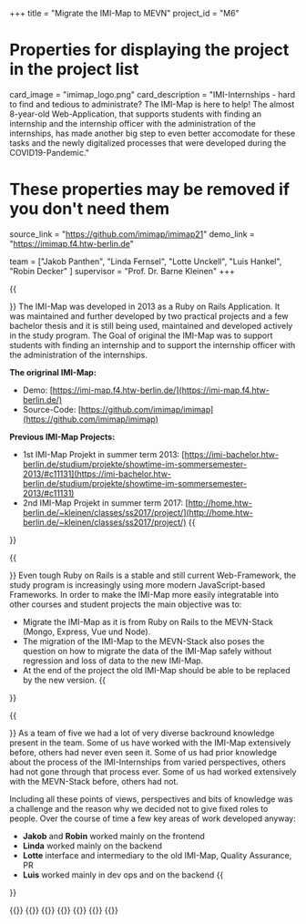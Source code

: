 +++
title = "Migrate the IMI-Map to MEVN"
project_id = "M6"

# Properties for displaying the project in the project list
card_image = "imimap_logo.png"
card_description = "IMI-Internships - hard to find and tedious to administrate? The IMI-Map is here to help! The almost 8-year-old Web-Application, that supports students with finding an internship and the internship officer with the administration of the internships, has made another big step to even better accomodate for these tasks and the newly digitalized processes that were developed during the COVID19-Pandemic."


# These properties may be removed if you don't need them
source_link = "https://github.com/imimap/imimap21"
demo_link = "https://imimap.f4.htw-berlin.de"


team = ["Jakob Panthen", "Linda Fernsel", "Lotte Unckell", "Luis Hankel", "Robin Decker" ]
supervisor = "Prof. Dr. Barne Kleinen"
+++

<!--{{<mediathek id="9a515dbdd99e6b17d8a21d87d5fcd3cb" >}} -->
<!--{{<image src="headerindex.png" alt="Mockup" >}} -->
<!--{{<quote source="https://developer.mozilla.org/en-US/docs/Web/HTML/Element/blockquote" caption="me">}}
yeet
{{</quote>}} -->

{{<section title="The IMI-Map">}}
The IMI-Map was developed in 2013 as a Ruby on Rails Application. It was maintained and further developed by two practical projects and a few bachelor thesis and it is still being used, maintained and developed actively in the study program.
The Goal of original the IMI-Map was to support students with finding an internship and to support the internship officer with the administration of the internships.

**The origrinal IMI-Map:**
* Demo: [https://imi-map.f4.htw-berlin.de/](https://imi-map.f4.htw-berlin.de/)
* Source-Code: [https://github.com/imimap/imimap](https://github.com/imimap/imimap)

**Previous IMI-Map Projects:**
* 1st IMI-Map Projekt in summer term 2013: [https://imi-bachelor.htw-berlin.de/studium/projekte/showtime-im-sommersemester-2013/#c11131](https://imi-bachelor.htw-berlin.de/studium/projekte/showtime-im-sommersemester-2013/#c11131)
* 2nd IMI-Map Projekt in summer term 2017: [http://home.htw-berlin.de/~kleinen/classes/ss2017/project/](http://home.htw-berlin.de/~kleinen/classes/ss2017/project/)
{{</section>}}



{{<section title="The Goal">}}
Even tough Ruby on Rails is a stable and still current Web-Framework, the study program is increasingly using more modern JavaScript-based Frameworks. In order to make the IMI-Map more easily integratable into other courses and student projects the main objective was to:
* Migrate the IMI-Map as it is from Ruby on Rails to the MEVN-Stack (Mongo, Express, Vue und Node).
* The migration of the IMI-Map to the MEVN-Stack also poses the question on how to migrate the data of the IMI-Map safely without regression and loss of data to the new IMI-Map.
* At the end of the project the old IMI-Map should be able to be replaced by the new version.
{{</section>}}



{{<section title="The Team">}}
As a team of five we had a lot of very diverse backround knowledge present in the team. Some of us have worked with the IMI-Map extensively before, others had never even seen it. Some of us had prior knowledge about the process of the IMI-Internships from varied perspectives, others had not gone through that process ever. Some of us had worked extensively with the MEVN-Stack before, others had not.

Including all these points of views, perspectives and bits of knowledge was a challenge and the reason why we decided not to give fixed roles to people. Over the course of time a few key areas of work developed anyway:
* **Jakob** and **Robin** worked mainly on the frontend
* **Linda** worked mainly on the backend
* **Lotte** interface and intermediary to the old IMI-Map, Quality Assurance, PR
* **Luis** worked mainly in dev ops and on the backend
{{</section >}}

{{<gallery>}}
{{<team-member image="jakob.jpg" name="Jakob Panthen">}}
{{<team-member image="linda.jpg" name="Linda Fernsel">}}
{{<team-member image="lotte.jpg" name="Lotte Unckell">}}
{{<team-member image="luis.jpg" name="Luis Hankel">}}
{{<team-member image="robin.jpg" name="Robin Decker">}}
{{</gallery>}}

